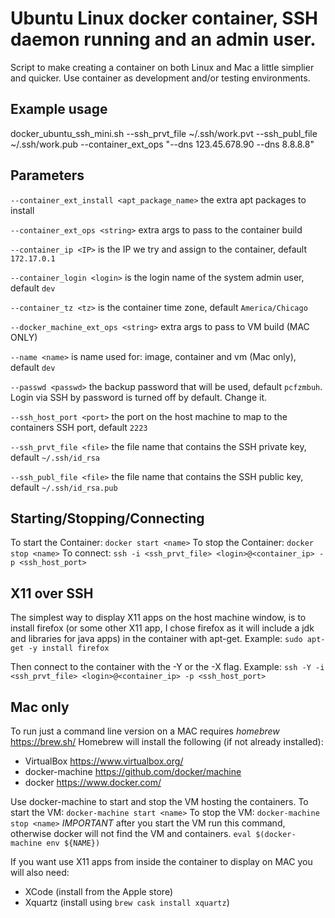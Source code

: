 #  Ubuntu Linux docker container, SSH daemon running and an admin user.

Script to make creating a container on both Linux and Mac a little simplier and quicker. Use container as development and/or testing environments.

## Example usage
docker_ubuntu_ssh_mini.sh --ssh_prvt_file ~/.ssh/work.pvt --ssh_publ_file ~/.ssh/work.pub --container_ext_ops "--dns 123.45.678.90 --dns 8.8.8.8"

## Parameters

`--container_ext_install <apt_package_name>` the extra apt packages to install

`--container_ext_ops <string>` extra args to pass to the container build

`--container_ip <IP>` is the IP we try and assign to the container, default `172.17.0.1`

`--container_login <login>` is the login name of the system admin user, default `dev`

`--container_tz <tz>` is the container time zone, default `America/Chicago`

`--docker_machine_ext_ops <string>` extra args to pass to VM build (MAC ONLY)

`--name <name>` is name used for: image, container and vm (Mac only), default `dev`

`--passwd <passwd>` the backup password that will be used, default `pcfzmbuh`. Login via SSH by password is turned off by default. Change it.

`--ssh_host_port <port>` the port on the host machine to map to the containers SSH port, default `2223`

`--ssh_prvt_file <file>` the file name that contains the SSH private key, default `~/.ssh/id_rsa`

`--ssh_publ_file <file>` the file name that contains the SSH public key, default `~/.ssh/id_rsa.pub`

## Starting/Stopping/Connecting

To start the Container: `docker start <name>`
To stop the Container: `docker stop <name>`
To connect: `ssh -i <ssh_prvt_file> <login>@<container_ip> -p <ssh_host_port>`

## X11 over SSH

The simplest way to display X11 apps on the host machine window, is to
install firefox (or some other X11 app, I chose firefox as it will include
a jdk and libraries for java apps) in the container with apt-get. Example:
`sudo apt-get -y install firefox`

Then connect to the container with the -Y or the -X flag. Example:
`ssh -Y -i <ssh_prvt_file> <login>@<container_ip> -p <ssh_host_port>`

## Mac only

To run just a command line version on a MAC requires *homebrew* https://brew.sh/
Homebrew will install the following (if not already installed):
  * VirtualBox https://www.virtualbox.org/
  * docker-machine https://github.com/docker/machine
  * docker https://www.docker.com/

Use docker-machine to start and stop the VM hosting the containers.
To start the VM: `docker-machine start <name>`
To stop the VM: `docker-machine stop <name>`
*IMPORTANT* after you start the VM run this command, otherwise docker will not find the VM and containers.
`eval $(docker-machine env ${NAME})`

If you want use X11 apps from inside the container to display on MAC you will also need:
  * XCode (install from the Apple store)
  * Xquartz (install using `brew cask install xquartz`)
